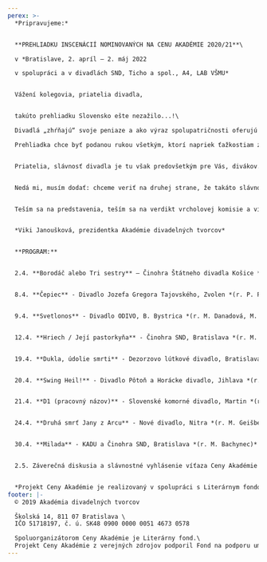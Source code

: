 ```yaml
---
perex: >-
  *Pripravujeme:*


  **PREHLIADKU INSCENÁCIÍ NOMINOVANÝCH NA CENU AKADÉMIE 2020/21**\

  v *Bratislave, 2. apríl – 2. máj 2022

  v spolupráci a v divadlách SND, Ticho a spol., A4, LAB VŠMU*


  Vážení kolegovia, priatelia divadla,


  takúto prehliadku Slovensko ešte nezažilo...!\

  Divadlá „zhŕňajú“ svoje peniaze a ako výraz spolupatričnosti oferujú ich na niečo, čo považujú za výraz spolupatričnosti a slávnosť spoločnej nádeje. A to jednak divadlá nominované a jednak tie, ktoré ich v Bratislave hostia...!

  Prehliadka chce byť podanou rukou všetkým, ktorí napriek ťažkostiam zostávajú slávnosti divadelného predstavenia verní. - Ďakujem, kolegovia.


  Priatelia, slávnosť divadla je tu však predovšetkým pre Vás, divákov. Pomôžte nám, prosím, dokonať naše úsilie a pozrite si paletu toho najinšpiratívnejšieho, čo 25 odborníkov vybralo a čo sa zrodilo v sezóne 2020/21. – Pozývame Vás na 10 predstavení divadiel z celého Slovenska...!


  Nedá mi, musím dodať: chceme veriť na druhej strane, že takáto slávnosť už nabudúce nebude musieť byť z posledných zdrojov aj inak ťažko skúšaných divadiel, chceme veriť, že príslušné inštitúcie pochopia, že divadelníci takéto stretnutia v rámci Ceny Akadémie naozaj potrebujú a chcú. Väčší dôkaz, ako táto prehliadka už snáď ani nemôže byť...!


  Teším sa na predstavenia, teším sa na verdikt vrcholovej komisie a víťaza Ceny... Užime si, prosím, všetci, napriek všetkému, týchto desať predstavení v rámci celého mesiaca, po predstaveniach možnosť počuť názory tvorcov i odborníkov, i odborné diskusie. – Prajem príjemné zážitky!


  *Viki Janoušková, prezidentka Akadémie divadelných tvorcov* 


  **PROGRAM:**


  2.4. **Borodáč alebo Tri sestry** – Činohra Štátneho divadla Košice *(r. J. Rázusová)* - v SND


  8.4. **Čepiec** - Divadlo Jozefa Gregora Tajovského, Zvolen *(r. P. Palik)* - v SND


  9.4. **Svetlonos** - Divadlo ODIVO, B. Bystrica *(r. M. Danadová, M. Kováčová, I.Martinka)* - v TICHO a spol.


  12.4. **Hriech / Její pastorkyňa** - Činohra SND, Bratislava *(r. M. Bachynec)*


  19.4. **Dukla, údolie smrti** - Dezorzovo lútkové divadlo, Bratislava *(r. G. Dezorz)*- v A4


  20.4. **Swing Heil!** - Divadlo Pôtoň a Horácke divadlo, Jihlava *(r. I. Ditte Jurčová)* - v LAB VŠMU


  21.4. **D1 (pracovný názov)** - Slovenské komorné divadlo, Martin *(r. L. Brutovský)* - v SND


  24.4. **Druhá smrť Jany z Arcu** - Nové divadlo, Nitra *(r. M. Geišberg)* - v Ticho a spol.


  30.4. **Milada** - KADU a Činohra SND, Bratislava *(r. M. Bachynec)* - v SND


  2.5. Záverečná diskusia a slávnostné vyhlásenie víťaza Ceny Akadémie 2020/21 - v Modrom salóne SND


  *Projekt Ceny Akadémie je realizovaný v spolupráci s Literárnym fondom a podporený fondom LITA.*
footer: |-
  © 2019 Akadémia divadelných tvorcov

  Školská 14, 811 07 Bratislava \
  IČO 51718197, č. ú. SK48 0900 0000 0051 4673 0578

  Spoluorganizátorom Ceny Akadémie je Literárny fond.\
  Projekt Ceny Akadémie z verejných zdrojov podporil Fond na podporu umenia.
---
```

